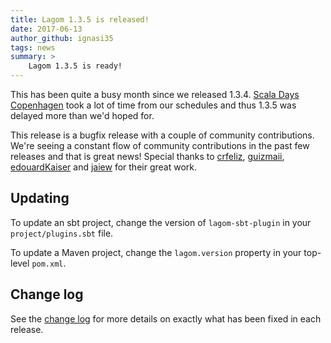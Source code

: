 ```yaml
---
title: Lagom 1.3.5 is released!
date: 2017-06-13
author_github: ignasi35
tags: news
summary: >
    Lagom 1.3.5 is ready!
---
```


This has been quite a busy month since we released 1.3.4. [Scala Days Copenhagen](http://event.scaladays.org/scaladays-cph-2017) took a lot of time from our schedules and thus 1.3.5 was delayed more than we'd hoped for.

This release is a bugfix release with a couple of community contributions. We're seeing a constant flow of community contributions in the past few releases and that is great news! Special thanks to [crfeliz](https://github.com/crfeliz), [guizmaii](https://github.com/guizmaii), [edouardKaiser](https://github.com/edouardKaiser) and [jaiew](https://github.com/jaiew) for their great work.

## Updating

To update an sbt project, change the version of `lagom-sbt-plugin` in your `project/plugins.sbt` file.

To update a Maven project, change the `lagom.version` property in your top-level `pom.xml`.

## Change log

See the [change log](/changelog.html) for more details on exactly what has been fixed in each release.
